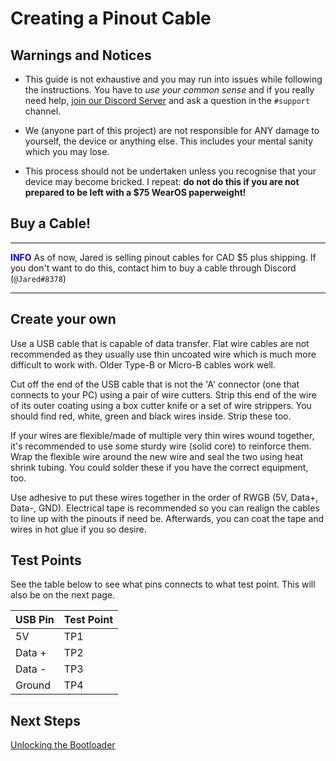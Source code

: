 # Creating a Pinout Cable

## Warnings and Notices

- This guide is not exhaustive and you may run into issues while following the instructions. You have to _use your common sense_ and if you really need help, [join our Discord Server](https://discord.gg/pDWsFGY) and ask a question in the `#support` channel.

- We (anyone part of this project) are not responsible for ANY damage to yourself, the device or anything else. This includes your mental sanity which you may lose.

- This process should not be undertaken unless you recognise that your device may become bricked. I repeat: **do not do this if you are not prepared to be left with a \$75 WearOS paperweight!**

## Buy a Cable!

---

<span style="color:blue">**INFO**</span>
As of now, Jared is selling pinout cables for CAD \$5 plus shipping. If you don't want to do this, contact him to buy a cable through Discord (`@Jared#8378`)

---

## Create your own

Use a USB cable that is capable of data transfer. Flat wire cables are not recommended as they usually use thin uncoated wire which is much more difficult to work with. Older Type-B or Micro-B cables work well.

Cut off the end of the USB cable that is not the 'A' connector (one that connects to your PC) using a pair of wire cutters. Strip this end of the wire of its outer coating using a box cutter knife or a set of wire strippers. You should find red, white, green and black wires inside. Strip these too.

If your wires are flexible/made of multiple very thin wires wound together, it's recommended to use some sturdy wire (solid core) to reinforce them. Wrap the flexible wire around the new wire and seal the two using heat shrink tubing. You could solder these if you have the correct equipment, too.

Use adhesive to put these wires together in the order of RWGB (5V, Data+, Data-, GND). Electrical tape is recommended so you can realign the cables to line up with the pinouts if need be. Afterwards, you can coat the tape and wires in hot glue if you so desire.

## Test Points

See the table below to see what pins connects to what test point. This will also be on the next page.

| USB Pin | Test Point |
| ------- | ---------- |
| 5V      | TP1        |
| Data +  | TP2        |
| Data -  | TP3        |
| Ground  | TP4        |

## Next Steps

[Unlocking the Bootloader](/wiki/Unlocking_the_Bootloader)
